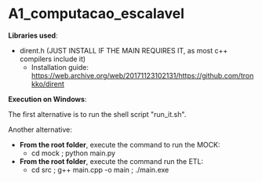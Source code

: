 # A1_computacao_escalavel

**Libraries used**:

- dirent.h (JUST INSTALL IF THE MAIN REQUIRES IT, as most c++ compilers include it)
  - Installation guide: https://web.archive.org/web/20171123102131/https://github.com/tronkko/dirent

**Execution on Windows**:

The first alternative is to run the shell script "run_it.sh".

Another alternative:

- **From the root folder**, execute the command to run the MOCK:
  - cd mock ; python main.py
- **From the root folder**, execute the command run the ETL:
  - cd src ; g++ main.cpp -o main ; ./main.exe
